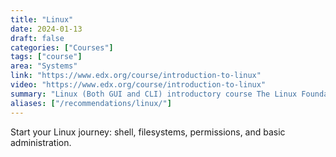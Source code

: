 ```yaml
---
title: "Linux"
date: 2024-01-13
draft: false
categories: ["Courses"]
tags: ["course"]
area: "Systems"
link: "https://www.edx.org/course/introduction-to-linux"
video: "https://www.edx.org/course/introduction-to-linux"
summary: "Linux (Both GUI and CLI) introductory course The Linux Foundation"
aliases: ["/recommendations/linux/"]
---
```


Start your Linux journey: shell, filesystems, permissions, and basic administration.
